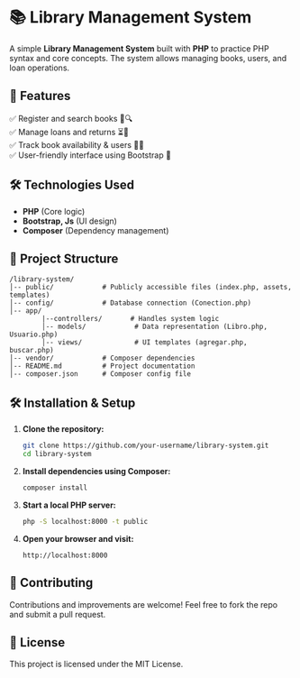 # 📚 Library Management System

A simple **Library Management System** built with **PHP** to practice PHP syntax and core concepts. The system allows managing books, users, and loan operations.

## 🚀 Features

✅ Register and search books 📕🔍  
✅ Manage loans and returns ⏳🔄  
✅ Track book availability & users 👥📌  
✅ User-friendly interface using Bootstrap 🎨  

## 🛠️ Technologies Used

- **PHP** (Core logic)
- **Bootstrap, Js** (UI design)
- **Composer** (Dependency management)

## 📂 Project Structure

```
/library-system/
│-- public/            # Publicly accessible files (index.php, assets, templates)
│-- config/            # Database connection (Conection.php)
│-- app/
        |--controllers/       # Handles system logic
        │-- models/            # Data representation (Libro.php, Usuario.php)
        │-- views/             # UI templates (agregar.php, buscar.php)
│-- vendor/            # Composer dependencies
│-- README.md          # Project documentation
│-- composer.json      # Composer config file
```

## 🛠️ Installation & Setup

1. **Clone the repository:**
   ```sh
   git clone https://github.com/your-username/library-system.git
   cd library-system
   ```
2. **Install dependencies using Composer:**
   ```sh
   composer install
   ```
3. **Start a local PHP server:**
   ```sh
   php -S localhost:8000 -t public
   ```
4. **Open your browser and visit:**
   ```
   http://localhost:8000
   ```

## 📌 Contributing

Contributions and improvements are welcome! Feel free to fork the repo and submit a pull request.

## 📜 License

This project is licensed under the MIT License.

